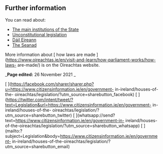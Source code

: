 ##  Further information

You can read about:

  * [ The main institutions of the State ](/en/government-in-ireland/irish-constitution-1/main-institutions-of-the-state/)
  * [ Unconstitutional legislation ](/en/government-in-ireland/how-government-works/standards-and-accountability/unconstitutional-legislation-and-decisions/)
  * [ Dáil Eireann ](/en/government-in-ireland/houses-of-the-oireachtas/dail-eireann/)
  * [ The Seanad ](/en/government-in-ireland/houses-of-the-oireachtas/the-seanad/)

More information about [ how laws are made
](https://www.oireachtas.ie/en/visit-and-learn/how-parliament-works/how-laws-
are-made/) is on the Oireachtas website.

_**Page edited:** 26 November 2021 _

[
](https://facebook.com/sharer/sharer.php?u=https://www.citizensinformation.ie/en/government-
in-ireland/houses-of-the-
oireachtas/legislation/?utm_source=sharebutton_facebook) [
](https://twitter.com/intent/tweet/?text=Legislation&url=https://www.citizensinformation.ie/en/government-
in-ireland/houses-of-the-
oireachtas/legislation/?utm_source=sharebutton_twitter) [
](whatsapp://send?text=https://www.citizensinformation.ie/en/government-in-
ireland/houses-of-the-oireachtas/legislation/?utm_source=sharebutton_whatsapp)
[
](mailto:?subject=Legislation&body=https://www.citizensinformation.ie/en/government-
in-ireland/houses-of-the-oireachtas/legislation/?utm_source=sharebutton_email)
[ ](javascript:void\(0\))
